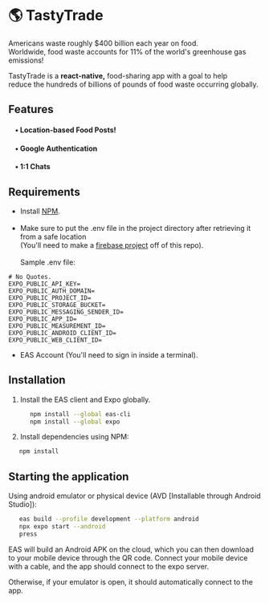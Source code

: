 # 🌎 TastyTrade 

Americans waste roughly $400 billion each year on food. <br>
Worldwide, food waste accounts for 11% of the world's greenhouse gas emissions! 

TastyTrade is a **react-native,** food-sharing app with a goal to help <br>
reduce the hundreds of billions of pounds of food waste occurring globally.


## Features
#### &nbsp;&nbsp;&nbsp; • Location-based Food Posts!
#### &nbsp;&nbsp;&nbsp; • Google Authentication
#### &nbsp;&nbsp;&nbsp; • 1:1 Chats

## Requirements
- Install [NPM](https://docs.npmjs.com/downloading-and-installing-node-js-and-npm).
  <br><br>
- Make sure to put the .env file in the project directory after retrieving it from a safe location <br>
(You'll need to make a [firebase project](https://console.firebase.google.com/) off of this repo).
<br><br>
Sample .env file:
```
# No Quotes.
EXPO_PUBLIC_API_KEY=
EXPO_PUBLIC_AUTH_DOMAIN=
EXPO_PUBLIC_PROJECT_ID=
EXPO_PUBLIC_STORAGE_BUCKET=
EXPO_PUBLIC_MESSAGING_SENDER_ID=
EXPO_PUBLIC_APP_ID=
EXPO_PUBLIC_MEASUREMENT_ID=
EXPO_PUBLIC_ANDROID_CLIENT_ID=
EXPO_PUBLIC_WEB_CLIENT_ID=
```
  
- EAS Account (You'll need to sign in inside a terminal).

## Installation

1. Install the EAS client and Expo globally.
```bash
      npm install --global eas-cli
      npm install --global expo
   ```

2. Install dependencies using NPM:
```bash
   npm install
   ```

## Starting the application
Using android emulator or physical device (AVD [Installable through Android Studio]):
```bash
   eas build --profile development --platform android
   npx expo start --android
   press
   ```

EAS will build an Android APK on the cloud, which you can then download to your mobile device through the QR code.
Connect your mobile device with a cable, and the app should connect to the expo server.

Otherwise, if your emulator is open, it should automatically connect to the app.